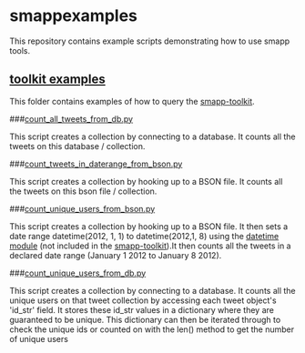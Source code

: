 # smappexamples
This repository contains example scripts demonstrating how to use smapp tools.


## [toolkit examples](https://github.com/SMAPPNYU/smappexamples/tree/master/toolkitexamples)

This folder contains examples of how to query the [smapp-toolkit](https://github.com/SMAPPNYU/smapp-toolkit). 

###[count_all_tweets_from_db.py](https://github.com/SMAPPNYU/smappexamples/blob/master/toolkitexamples/count_all_tweets_from_db.py)

This script creates a collection by connecting to a database. It counts all the tweets on this database / collection. 

###[count_tweets_in_daterange_from_bson.py](https://github.com/SMAPPNYU/smappexamples/blob/master/toolkitexamples/count_tweets_in_daterange_from_bson.py)

This script creates a collection by hooking up to a BSON file. It counts all the tweets on this bson file / collection.

###[count_unique_users_from_bson.py](https://github.com/SMAPPNYU/smappexamples/blob/master/toolkitexamples/count_unique_users_from_bson.py)

This script creates a collection by hooking up to a BSON file. It then sets a date range datetime(2012, 1, 1) to datetime(2012,1, 8) using the [datetime module](https://pymotw.com/2/datetime/) (not included in the [smapp-toolkit](https://github.com/SMAPPNYU/smapp-toolkit)).It then counts all the tweets in a declared date range (January 1 2012 to January 8 2012).

###[count_unique_users_from_db.py](https://github.com/SMAPPNYU/smappexamples/blob/master/toolkitexamples/count_unique_users_from_db.py) 

This script creates a collection by connecting to a database. It counts all the unique users on that tweet collection by accessing each tweet object's 'id_str' field. It stores these id_str values in a dictionary where they are guaranteed to be unique. This dictionary can then be iterated through to check the unique ids or counted on with the len() method to get the number of unique users
